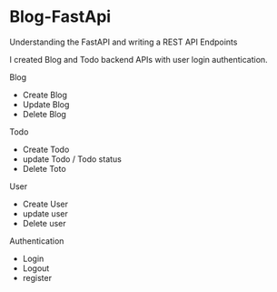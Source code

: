 # Blog-FastApi
Understanding the FastAPI and writing a REST API Endpoints

I created Blog and Todo backend APIs with user login authentication.

Blog
  - Create Blog
  - Update Blog
  - Delete Blog

Todo
  - Create Todo
  - update Todo / Todo status
  - Delete Toto

User
  - Create User
  - update user
  - Delete user

Authentication
  - Login
  - Logout
  - register

